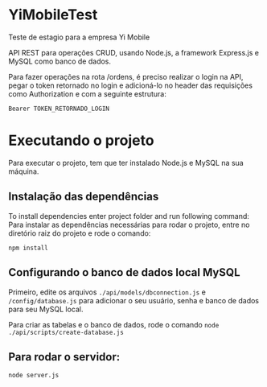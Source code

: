 # YiMobileTest
Teste de estagio para a empresa Yi Mobile

API REST para operações CRUD, usando Node.js, a framework Express.js e MySQL como banco de dados.

Para fazer operações na rota /ordens, é preciso realizar o login na API, pegar o token retornado no login e
adicioná-lo no header das requisições como Authorization e com a seguinte estrutura:

`Bearer TOKEN_RETORNADO_LOGIN`

# Executando o projeto

Para executar o projeto, tem que ter instalado Node.js e MySQL na sua máquina.

## Instalação das dependências

To install dependencies enter project folder and run following command:
Para instalar as dependências necessárias para rodar o projeto, entre no diretório raiz do projeto e rode o comando:

`npm install`


## Configurando o banco de dados local MySQL 

Primeiro, edite os arquivos `./api/models/dbconnection.js` e `/config/database.js` para adicionar o seu usuário, senha e
banco de dados para seu MySQL local.

Para criar as tabelas e o banco de dados, rode o comando `node ./api/scripts/create-database.js`
## Para rodar o servidor:

`node server.js`
